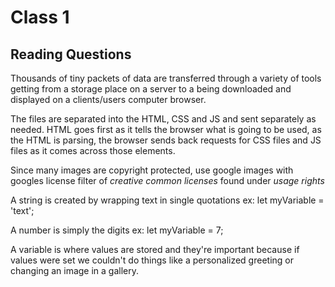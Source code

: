 # Class 1

## Reading Questions

Thousands of tiny packets of data are transferred through a variety of tools getting from a storage place on a server to a being downloaded and displayed on a  clients/users computer browser.

The files are separated into the HTML, CSS and JS and sent separately as needed.  HTML goes first as it tells the browser what is going to be used, as the HTML is parsing, the browser sends back requests for CSS files and JS files as it comes across those elements.  

Since many images are copyright protected, use google images with googles license filter of *creative common licenses* found under *usage rights*

A string is created by wrapping text in single quotations ex:  let myVariable = 'text';

A number is simply the digits ex:  let myVariable = 7;

A variable is where values are stored and they're important because if values were set we couldn't do things like a personalized greeting or changing an image in a gallery.






